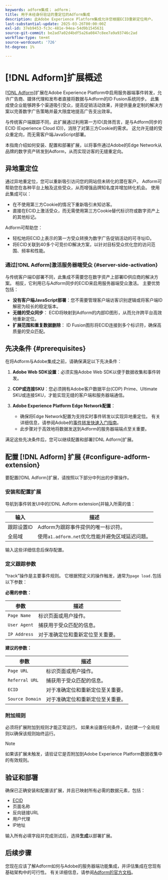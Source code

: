 ```yaml
---
keywords: adform集成； adform；
title: 用于未经身份验证的重定位的Adform集成
description: 此Adobe Experience Platform集成允许您根据ECID重新定位用户。
last-substantial-update: 2025-03-26T00:00:00Z
exl-id: 37eb9453-fc3c-481e-94ea-54d9b1545631
source-git-commit: be2ad7a02d4bdf5a26a0847c8ee7a9a93746c2ad
workflow-type: tm+mt
source-wordcount: '726'
ht-degree: 1%

---
```


# [!DNL Adform]扩展概述

[[!DNL Adform]](https://www.adformhelp.com/hc/en-us/articles/29635608709137-Use-the-Adform-S2S-Site-Tracking-Extension-With-Adobe-Experience-Cloud)扩展在Adobe Experience Platform中启用服务器端事件转发，允许广告商、媒体代理和发布者直接将数据与Adform的ID Fusion系统同步。 此集成使企业能够跨多个渠道吸引受众，提高促销活动效果，并提供量身定制的解决方案以完善数字广告策略并最大限度地提高广告支出效率。

与传统客户端跟踪不同，此扩展通过利用第一方ID(具体而言，是与Adform同步的ECID (Experience Cloud ID))，消除了对第三方Cookie的需求。 这允许无缝的受众重定向，而无需客户端JavaScript部署。

本指南介绍如何安装、配置和部署扩展，以将事件通过Adobe的Edge Network从品牌的数字资产转发到Adform，从而实现访客的无缝重定向。

## 异地重定位

通过异地重定位，您可以重新吸引访问您的网站但未转化的潜在客户。 Adform可帮助您在各种平台上触及这些受众，从而增强品牌知名度并增加转化机会。 使用此集成可以：

* 在不使用第三方Cookie的情况下重新吸引未知访客。
* 直接在ECID上激活受众，而无需使用第三方Cookie替代标识符或数字资产上的其他标记。

Adform可帮助您：

* 轻松地将ECID上表示的第一方受众转换为数字广告促销活动的可寻址ID。
* 将ECID关联到40多个可竞价ID解决方案，以针对目标受众优化您的访问范围、频率和性能。

### 通过[!DNL Adform]激活服务器端受众 {#server-side-activation}

与传统客户端ID部署不同，此集成不需要您在数字资产上部署ID供应商的解决方案。 相反，它利用已与Adform同步的ECID来启用服务器端受众激活。 主要优势包括：

* **没有客户端JavaScript部署**：您不需要管理客户端访客识别逻辑或将客户端ID解密为较长的稳定版本。
* **无缝的受众同步**： ECID将映射到Adform的内部ID图形，从而允许跨平台高效地重新定位。
* **扩展范围和重复数据删除**： ID Fusion图形将ECID连接到多个标识符，确保高质量的受众匹配。

## 先决条件 {#prerequisites}

在将Adform与Adobe集成之前，请确保满足以下先决条件：

1. **Adobe Web SDK设置**：必须实施Adobe Web SDK以便于数据收集和事件转发。

2. **CDP或连接SKU**：您必须拥有Adobe客户数据平台(CDP) Prime、Ultimate SKU或连接SKU，才能实现无缝的客户端和服务器端通信。

3. **Adobe Experience Platform Edge Network配置**：
   * 确保将Edge Network配置为支持实时事件转发以实现异地重定位。 有关详细信息，请参阅Adobe的[事件转发快速入门指南](https://experienceleague.adobe.com/en/docs/experience-platform/tags/event-forwarding/getting-started)。
   * 此步骤对于高效地将数据发送到Adform的服务器端端点至关重要。

满足这些先决条件后，您可以继续配置和部署[!DNL Adform]扩展。

## 配置 [!DNL Adform] 扩展 {#configure-adform-extension}

要配置[!DNL Adform]扩展，请按照以下部分中列出的步骤操作。

### 安装和配置扩展

导航到事件转发UI中的[!DNL Adform extension]并输入所需的值：

| 输入 | 描述 |
| --- | --- |
| 跟踪设置ID | Adform为跟踪事件提供的唯一标识符。 |
| 全局域 | 使用`a1.adform.net`优化性能并避免区域延迟问题。 |

输入这些详细信息后保存配置。

<!-- ![Installing and configuring the Adform extension in Adobe Experience Platorm]() -->

### 定义跟踪参数

“track”操作是主要事件规则。 它根据预定义的操作触发，通常为`page load.`包括以下参数：

**必需的参数：**

| 参数 | 描述 |
| --- | --- |
| `Page Name` | 标识页面或用户操作。 |
| `User Agent` | 捕获用于受众匹配的信息。 |
| `IP Address` | 对于准确定位和重新定位至关重要。 |

**建议的参数：**

| 参数 | 描述 |
| --- | --- |
| `Page URL` | 标识页面或用户操作。 |
| `Referral URL` | 捕获用于受众匹配的信息。 |
| `ECID` | 对于准确定位和重新定位至关重要。 |
| `Source Domain` | 对于准确定位和重新定位至关重要。 |

<!-- ![Tracking parameters for Adform]() -->

### 附加规则

必须将扩展附加到规则才能正常运行。 如果未设置任何条件，请创建一个全局规则以确保该规则始终运行。

>[!NOTE]
>
>如果该扩展未触发，请验证它是否附加到Adobe Experience Platform数据收集中的有效规则。

<!-- ![Attach a rule to the Adform extension]() -->

## 验证和部署

确保已正确安装和配置该扩展，并且已映射所有必需的数据元素，包括：

* [ECID](/help/identity-service/features/ecid.md)
* 页面名称
* 反向链接URL
* 用户代理
* IP地址

输入所有必填字段并完成测试后，选择&#x200B;**生成**&#x200B;以部署扩展。

## 后续步骤

您现在应该了解Adform如何与Adobe的服务器端功能集成，并评估集成在您现有基础架构中的可行性。 有关详细信息，请参阅[Adform的官方文档](https://www.adformhelp.com/hc/en-us/articles/29635608709137-Use-the-Adform-S2S-Site-Tracking-Extension-With-Adobe-Experience-Cloud)。

